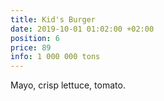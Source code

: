 ```yaml
---
title: Kid's Burger
date: 2019-10-01 01:02:00 +02:00
position: 6
price: 89
info: 1 000 000 tons
---
```


Mayo, crisp lettuce, tomato.
